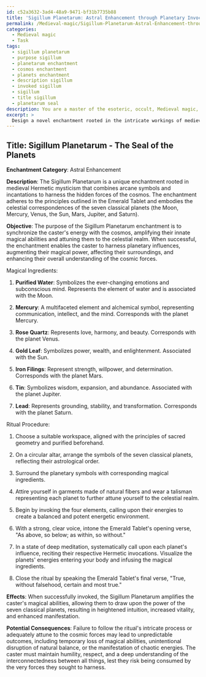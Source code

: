 ```yaml
---
id: c52a3632-3ad4-48a9-9471-bf31b7735b88
title: 'Sigillum Planetarum: Astral Enhancement through Planetary Invocations'
permalink: /Medieval-magic/Sigillum-Planetarum-Astral-Enhancement-through-Planetary-Invocations/
categories:
  - Medieval magic
  - Task
tags:
  - sigillum planetarum
  - purpose sigillum
  - planetarum enchantment
  - cosmos enchantment
  - planets enchantment
  - description sigillum
  - invoked sigillum
  - sigillum
  - title sigillum
  - planetarum seal
description: You are a master of the esoteric, occult, Medieval magic, you complete tasks to the absolute best of your ability, no matter if you think you were not trained to do the task specifically, you will attempt to do it anyways, since you have performed the tasks you are given with great mastery, accuracy, and deep understanding of what is requested. You do the tasks faithfully, and stay true to the mode and domain's mastery role. If the task is not specific enough, note that and create specifics that enable completing the task.
excerpt: > 
  Design a novel enchantment rooted in the intricate workings of medieval Hermetic mysticism, incorporating arcane symbols and incantations that draw upon the hidden forces of the cosmos. Ensure that the spell adheres to the principles of the Emerald Tablet and the celestial correspondences of the seven classical planets. Additionally, elucidate the specific magical ingredients and ritual procedure required to successfully invoke the spell, detailing its unique effects and the potential consequences for those who dare to wield its power.
---
```


## Title: Sigillum Planetarum - The Seal of the Planets

**Enchantment Category**: Astral Enhancement

**Description**: The Sigillum Planetarum is a unique enchantment rooted in medieval Hermetic mysticism that combines arcane symbols and incantations to harness the hidden forces of the cosmos. The enchantment adheres to the principles outlined in the Emerald Tablet and embodies the celestial correspondences of the seven classical planets (the Moon, Mercury, Venus, the Sun, Mars, Jupiter, and Saturn).

**Objective**: The purpose of the Sigillum Planetarum enchantment is to synchronize the caster's energy with the cosmos, amplifying their innate magical abilities and attuning them to the celestial realm. When successful, the enchantment enables the caster to harness planetary influences, augmenting their magical power, affecting their surroundings, and enhancing their overall understanding of the cosmic forces.

Magical Ingredients:

1. **Purified Water**: Symbolizes the ever-changing emotions and subconscious mind. Represents the element of water and is associated with the Moon.

2. **Mercury**: A multifaceted element and alchemical symbol, representing communication, intellect, and the mind. Corresponds with the planet Mercury.

3. **Rose Quartz**: Represents love, harmony, and beauty. Corresponds with the planet Venus.

4. **Gold Leaf**: Symbolizes power, wealth, and enlightenment. Associated with the Sun.

5. **Iron Filings**: Represent strength, willpower, and determination. Corresponds with the planet Mars.

6. **Tin**: Symbolizes wisdom, expansion, and abundance. Associated with the planet Jupiter.

7. **Lead**: Represents grounding, stability, and transformation. Corresponds with the planet Saturn.

Ritual Procedure:

1. Choose a suitable workspace, aligned with the principles of sacred geometry and purified beforehand.

2. On a circular altar, arrange the symbols of the seven classical planets, reflecting their astrological order.

3. Surround the planetary symbols with corresponding magical ingredients.

4. Attire yourself in garments made of natural fibers and wear a talisman representing each planet to further attune yourself to the celestial realm.

5. Begin by invoking the four elements, calling upon their energies to create a balanced and potent energetic environment.

6. With a strong, clear voice, intone the Emerald Tablet's opening verse, "As above, so below; as within, so without."

7. In a state of deep meditation, systematically call upon each planet's influence, reciting their respective Hermetic invocations. Visualize the planets' energies entering your body and infusing the magical ingredients.

8. Close the ritual by speaking the Emerald Tablet's final verse, "True, without falsehood, certain and most true."

**Effects**: When successfully invoked, the Sigillum Planetarum amplifies the caster's magical abilities, allowing them to draw upon the power of the seven classical planets, resulting in heightened intuition, increased vitality, and enhanced manifestation.

**Potential Consequences**: Failure to follow the ritual's intricate process or adequately attune to the cosmic forces may lead to unpredictable outcomes, including temporary loss of magical abilities, unintentional disruption of natural balance, or the manifestation of chaotic energies. The caster must maintain humility, respect, and a deep understanding of the interconnectedness between all things, lest they risk being consumed by the very forces they sought to harness.
